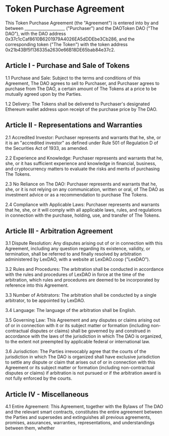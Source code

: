 # Token Purchase Agreement

This Token Purchase Agreement (the "Agreement") is entered into by and between ____________________ ("Purchaser") and the DAOToken DAO ("The DAO"), with the DAO address 0x37c1cCaf8610B6201979A4026EA5dDDEbe3Cb286, and the corresponding token ("The Token") with the token address 0x21b43Bf5f136335a2630e66B18DE65bab84e37c2.

## Article I - Purchase and Sale of Tokens

1.1 Purchase and Sale: Subject to the terms and conditions of this Agreement, The DAO agrees to sell to Purchaser, and Purchaser agrees to purchase from The DAO, a certain amount of The Tokens at a price to be mutually agreed upon by the Parties.

1.2 Delivery: The Tokens shall be delivered to Purchaser's designated Ethereum wallet address upon receipt of the purchase price by The DAO.

## Article II - Representations and Warranties

2.1 Accredited Investor: Purchaser represents and warrants that he, she, or it is an "accredited investor" as defined under Rule 501 of Regulation D of the Securities Act of 1933, as amended.

2.2 Experience and Knowledge: Purchaser represents and warrants that he, she, or it has sufficient experience and knowledge in financial, business, and cryptocurrency matters to evaluate the risks and merits of purchasing The Tokens.

2.3 No Reliance on The DAO: Purchaser represents and warrants that he, she, or it is not relying on any communication, written or oral, of The DAO as investment advice or as a recommendation to purchase The Tokens.

2.4 Compliance with Applicable Laws: Purchaser represents and warrants that he, she, or it will comply with all applicable laws, rules, and regulations in connection with the purchase, holding, use, and transfer of The Tokens.

## Article III - Arbitration Agreement

3.1 Dispute Resolution: Any disputes arising out of or in connection with this Agreement, including any question regarding its existence, validity, or termination, shall be referred to and finally resolved by arbitration administered by LexDAO, with a website at LexDAO.coop ("LexDAO").

3.2 Rules and Procedures: The arbitration shall be conducted in accordance with the rules and procedures of LexDAO in force at the time of the arbitration, which rules and procedures are deemed to be incorporated by reference into this Agreement.

3.3 Number of Arbitrators: The arbitration shall be conducted by a single arbitrator, to be appointed by LexDAO.

3.4 Language: The language of the arbitration shall be English.

3.5 Governing Law: This Agreement and any disputes or claims arising out of or in connection with it or its subject matter or formation (including non-contractual disputes or claims) shall be governed by and construed in accordance with the laws of the jurisdiction in which The DAO is organized, to the extent not preempted by applicable federal or international law.

3.6 Jurisdiction: The Parties irrevocably agree that the courts of the jurisdiction in which The DAO is organized shall have exclusive jurisdiction to settle any dispute or claim that arises out of or in connection with this Agreement or its subject matter or formation (including non-contractual disputes or claims) if arbitration is not pursued or if the arbitration award is not fully enforced by the courts.

## Article IV - Miscellaneous

4.1 Entire Agreement: This Agreement, together with the Bylaws of The DAO and the relevant smart contracts, constitutes the entire agreement between the Parties and supersedes and extinguishes all previous agreements, promises, assurances, warranties, representations, and understandings between them, whether
